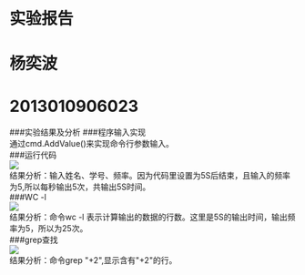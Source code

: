 实验报告
==
杨奕波
==
2013010906023
========
###实验结果及分析
###程序输入实现<br>
通过cmd.AddValue()来实现命令行参数输入。<br>
###运行代码<br>
![](https://github.com/yybEric/pro1/blob/master/pic/1.jpg)<br>
结果分析：输入姓名、学号、频率。因为代码里设置为5S后结束，且输入的频率为5,所以每秒输出5次，共输出5S时间。<br>
###WC -l<br>
![](https://github.com/yybEric/pro1/blob/master/pic/2.jpg)<br>
结果分析：命令wc -l 表示计算输出的数据的行数。这里是5S的输出时间，输出频率为5，所以为25次。<br>
###grep查找<br>
![](https://github.com/yybEric/pro1/blob/master/pic/3.jpg)<br>
结果分析：命令grep "+2",显示含有"+2"的行。<br>



